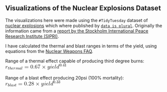 ## Visualizations of the Nuclear Explosions Dataset


The visualizations here were made using the `#TidyTuesday` dataset of [nuclear
explosions](https://github.com/rfordatascience/tidytuesday/tree/master/data/2019/2019-08-20)
which where published by [`data is
plural`](https://github.com/data-is-plural/nuclear-explosions). Originally the
information came from a [report by the Stockholm International Peace Research
Institute
(SIPRI)](https://github.com/data-is-plural/nuclear-explosions/blob/master/documents/sipri-report-original.pdf).

I have calculated the thermal and blast ranges in terms of the yield, using
equations from the [Nuclear Weapons
FAQ](https://nuclearweaponarchive.org/Nwfaq/Nfaq5.html#nfaq5.1).

Range of a thermal effect capable of producing third degree burns: ![equation for r_thermal](rtherm-eq.gif)

Range of a blast effect producing 20psi (100% mortality): ![equation for r_blast](rblast-eq.gif)
